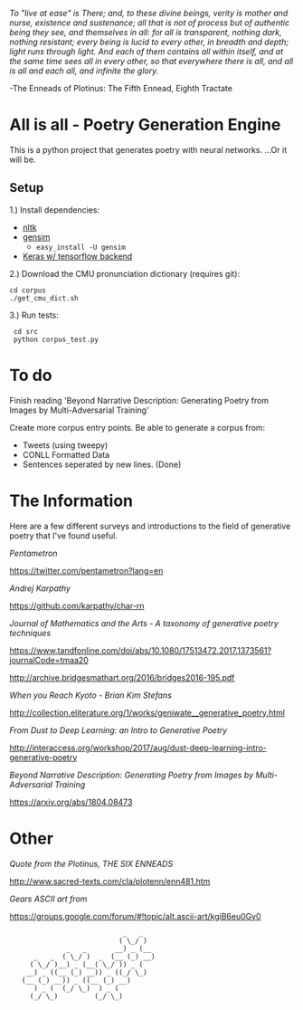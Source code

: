 *To "live at ease" is There; and, to these divine beings, verity is mother and nurse, existence and sustenance; all that is not of process but of authentic being they see, and themselves in all: for all is transparent, nothing dark, nothing resistant; every being is lucid to every other, in breadth and depth; light runs through light. And each of them contains all within itself, and at the same time sees all in every other, so that everywhere there is all, and all is all and each all, and infinite the glory.*

-The Enneads of Plotinus: The Fifth Ennead, Eighth Tractate

# All is all - Poetry Generation Engine

This is a python project that generates poetry with neural networks. ...Or it will be.

## Setup


1.) Install dependencies: 
* [nltk](https://www.nltk.org/install.html)
* [gensim](https://radimrehurek.com/gensim/install.html)
    * `easy_install -U gensim`
* [Keras w/ tensorflow backend](https://keras.io/#installation)

2.) Download the CMU pronunciation dictionary (requires git):

	cd corpus
	./get_cmu_dict.sh

3.) Run tests:

     cd src
     python corpus_test.py

# To do

Finish reading 'Beyond Narrative Description: Generating Poetry from Images by Multi-Adversarial Training'

Create more corpus entry points. Be able to generate a corpus from:
* Tweets (using tweepy)
* CONLL Formatted Data
* Sentences seperated by new lines. (Done)

# The Information

Here are a few different surveys and introductions to the field of generative poetry that I've found useful.

*Pentametron*

https://twitter.com/pentametron?lang=en

*Andrej Karpathy*

https://github.com/karpathy/char-rn

*Journal of Mathematics and the Arts - A taxonomy of generative poetry techniques*

https://www.tandfonline.com/doi/abs/10.1080/17513472.2017.1373561?journalCode=tmaa20

http://archive.bridgesmathart.org/2016/bridges2016-195.pdf

*When you Reach Kyoto - Brian Kim Stefans*

http://collection.eliterature.org/1/works/geniwate__generative_poetry.html

*From Dust to Deep Learning: an Intro to Generative Poetry*

http://interaccess.org/workshop/2017/aug/dust-deep-learning-intro-generative-poetry

*Beyond Narrative Description: Generating Poetry from Images by Multi-Adversarial Training*

https://arxiv.org/abs/1804.08473

# Other

*Quote from the Plotinus, THE SIX ENNEADS*

http://www.sacred-texts.com/cla/plotenn/enn481.htm

*Gears ASCII art from* 

https://groups.google.com/forum/#!topic/alt.ascii-art/kgiB6eu0Gy0

                                _   _
                               ( \_/ )
                  _   _       __) _ (__
          _   _  ( \_/ )  _  (__ (_) __)
         ( \_/ )__) _ (__( \_/ )) _ (
        __) _ ((__ (_) __)) _ ((_/ \_)
       (__ (_) __)) _ ((__ (_) __)
          ) _ (  (_/ \_)  ) _ (
         (_/ \_)         (_/ \_)
         
